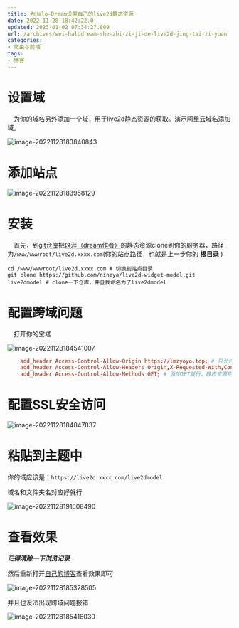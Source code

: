 ```yaml
---
title: 为Halo—Dream设置自己的live2d静态资源
date: 2022-11-28 18:42:22.0
updated: 2023-01-02 07:34:27.809
url: /archives/wei-halodream-she-zhi-zi-ji-de-live2d-jing-tai-zi-yuan
categories: 
- 爬虫与前端
tags: 
- 博客
---
```


# 设置域

&emsp;为你的域名另外添加一个域，用于live2d静态资源的获取。演示阿里云域名添加域。

![image-20221128183840843](https://imagere.oss-cn-beijing.aliyuncs.com/img20220904/image-20221128183840843.png)

# 添加站点

![image-20221128183958129](https://imagere.oss-cn-beijing.aliyuncs.com/img20220904/image-20221128183958129.png)

# 安装

&emsp;首先，到[git仓库](https://github.com/nineya/live2d-widget-model)把[玖涯（dream作者）](https://blog.nineya.com/)的静态资源clone到你的服务器，路径为`/www/wwwroot/live2d.xxxx.com`(你的站点路径，也就是上一步你的 **根目录** )

```shell
cd /www/wwwroot/live2d.xxxx.com # 切换到站点目录
git clone https://github.com/nineya/live2d-widget-model.git live2dmodel # clone一下仓库，并且我命名为了live2dmodel
```

# 配置跨域问题

&emsp;打开你的宝塔

![image-20221128184541007](https://imagere.oss-cn-beijing.aliyuncs.com/img20220904/image-20221128184541007.png)

```conf
    add_header Access-Control-Allow-Origin https://lmzyoyo.top; # 只允许我的域访问，也就是我的网站域，记住设置成自己的域
    add_header Access-Control-Allow-Headers Origin,X-Requested-With,Content-Type,Accept; 
    add_header Access-Control-Allow-Methods GET; # 添加GET就行，静态资源用不到POST等
```

# 配置SSL安全访问

![image-20221128184847837](https://imagere.oss-cn-beijing.aliyuncs.com/img20220904/image-20221128184847837.png)

# 粘贴到主题中

你的域应该是：`https://live2d.xxxx.com/live2dmodel`

域名和文件夹名对应好就行

![image-20221128191608490](https://imagere.oss-cn-beijing.aliyuncs.com/img20220904/image-20221128191608490.png)



# 查看效果

***记得清除一下浏览记录***

然后重新打开[自己的博客](https://lmzyoyo.top)查看效果即可

![image-20221128185328505](https://imagere.oss-cn-beijing.aliyuncs.com/img20220904/image-20221128185328505.png)

并且也没法出现跨域问题报错

![image-20221128185416030](https://imagere.oss-cn-beijing.aliyuncs.com/img20220904/image-20221128185416030.png)

